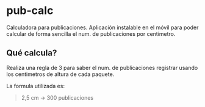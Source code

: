 # pub-calc

Calculadora para publicaciones. Aplicación instalable en el móvil para poder
calcular de forma sencilla el num. de publicaciones por centimetro.

## Qué calcula?

Realiza una regla de 3 para saber el num. de publicaciones registrar usando
los centimetros de altura de cada paquete.

La formula utilizada es:

> 2,5 cm -> 300 publicaciones
